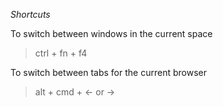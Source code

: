 *Shortcuts*

To switch between windows in the current space
> ctrl + fn + f4

To switch between tabs for the current browser
> alt + cmd + <- or ->
